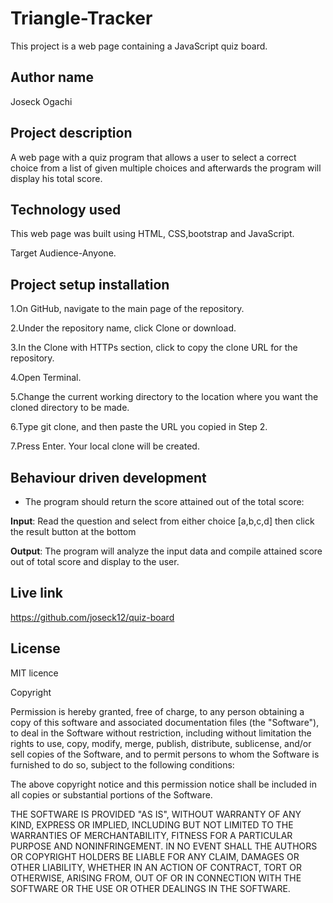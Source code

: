 # Triangle-Tracker

This project is a web page containing a JavaScript quiz board.

## Author name

Joseck Ogachi

## Project description

A web page with a quiz program that allows a user to select a correct choice from a list of given multiple choices and afterwards the program will display his total score.

## Technology used

This web page was built using HTML, CSS,bootstrap and JavaScript.

Target Audience-Anyone.

## Project setup installation

1.On GitHub, navigate to the main page of the repository.

2.Under the repository name, click Clone or download.

3.In the Clone with HTTPs section, click  to copy the clone URL for the repository.

4.Open Terminal.

5.Change the current working directory to the location where you want the cloned directory to be made.

6.Type git clone, and then paste the URL you copied in Step 2.

7.Press Enter. Your local clone will be created.

## Behaviour driven development

-   The program should return the score attained out of the total score:

**Input**: Read the question and select from either choice [a,b,c,d] then click the result button at the bottom

**Output**: The program will analyze the input data and compile attained score out of total score and display to the user.

## Live link

<https://github.com/joseck12/quiz-board>

## License

MIT licence

Copyright <YEAR> <COPYRIGHT HOLDER>

Permission is hereby granted, free of charge, to any person obtaining a copy of this software and associated documentation files (the "Software"), to deal in the Software without restriction, including without limitation the rights to use, copy, modify, merge, publish, distribute, sublicense, and/or sell copies of the Software, and to permit persons to whom the Software is furnished to do so, subject to the following conditions:

The above copyright notice and this permission notice shall be included in all copies or substantial portions of the Software.

THE SOFTWARE IS PROVIDED "AS IS", WITHOUT WARRANTY OF ANY KIND, EXPRESS OR IMPLIED, INCLUDING BUT NOT LIMITED TO THE WARRANTIES OF MERCHANTABILITY, FITNESS FOR A PARTICULAR PURPOSE AND NONINFRINGEMENT. IN NO EVENT SHALL THE AUTHORS OR COPYRIGHT HOLDERS BE LIABLE FOR ANY CLAIM, DAMAGES OR OTHER LIABILITY, WHETHER IN AN ACTION OF CONTRACT, TORT OR OTHERWISE, ARISING FROM, OUT OF OR IN CONNECTION WITH THE SOFTWARE OR THE USE OR OTHER DEALINGS IN THE SOFTWARE.

